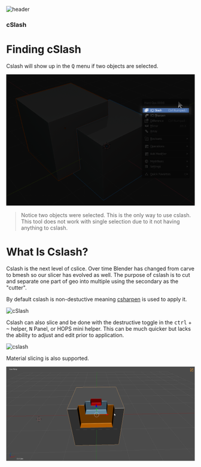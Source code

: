 ![header](img/banner.gif)

### cSlash

# Finding cSlash

Cslash will show up in the <kbd>Q</kbd> menu if two objects are selected.

![cSlash](img/cslash/cs3.png)

> Notice two objects were selected. This is the only way to use cslash. This tool does not work with single selection due to it not having anything to cslash.

# What Is Cslash?

Cslash is the next level of cslice. Over time Blender has changed from carve to bmesh so our slicer has evolved as well. The purpose of cslash is to cut and separate one part of geo into multiple using the secondary as the "cutter".

By default cslash is non-destuctive meaning [csharpen](csharpen.md) is used to apply it.

![cSlash](img/cslash/cs1.gif)

Cslash can also slice and be done with the destructive toggle in the <kbd>ctrl</kbd> + <kbd>~</kbd> helper, <kbd>N</kbd> Panel, or HOPS mini helper.
This can be much quicker but lacks the ability to adjust and edit prior to application.

![cslash](img/cslash/cs2.gif)

Material slicing is also supported.

![bool](img/boolean/ll13.gif)
